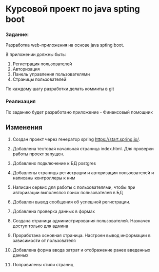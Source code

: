 # Курсовой проект по java spting boot

### Задание:

Разработка web-приложения на основе java spting boot.

В приложении должны быть:
1. Регистрация пользователей
2. Авторизация
3. Панель управления пользователями
4. Страницы пользователей

По каждому шагу разработки делать коммиты в git

### Реализация

По заданию будет разработано приложение - Финансовый помощник

## Изменения

1. Создан проект через генератор spring https://start.spring.io/.
   
2. Добавлена тестовая начальная страница index.html. Для проверки работы проект запущен. 

3. Добавлено подключение к БД postgres

4. Добавлены страницы регистрации и авторизации пользователей и написаны контроллеры к ним

5. Написан сервис для работы с пользователями, чтобы при авторизации выполнялся поиск пользователей в БД

6. Добавлен вывод сообщения об успешной регистрации. 
   
7. Добавлена проверка данных в формах

8. Создана страница администрирования пользователей. Назначен доступ только для админа

9. Проработана основная страница. Настроен вывод информации в зависимости от пользователя

10. Добавлена форма ввода затрат и отображение ранее введенных данных

11. Поправилены стили страниц